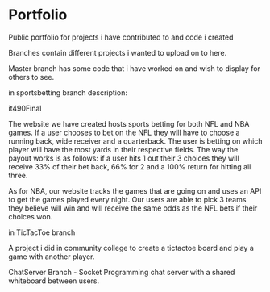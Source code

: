 # Portfolio


Public portfolio for projects i have contributed to and code i created

Branches contain different projects i wanted to upload on to here.

Master branch has some code that i have worked on and wish to display for others to see.

in sportsbetting branch
description:

it490Final

The website we have created hosts sports betting for both NFL and NBA games. If a user chooses to bet on the NFL they will have to choose a running back, wide receiver and a quarterback. The user is betting on which player will have the most yards in their respective fields. The way the payout works is as follows: if a user hits 1 out their 3 choices they will receive 33% of their bet back, 66% for 2 and a 100% return for hitting all three.

As for NBA, our website tracks the games that are going on and uses an API to get the games played every night. Our users are able to pick 3 teams they believe will win and will receive the same odds as the NFL bets if their choices won.


in TicTacToe branch

A project i did in community college to create a tictactoe board and play a game with another player.

ChatServer Branch - Socket Programming chat server with a shared whiteboard between users.
